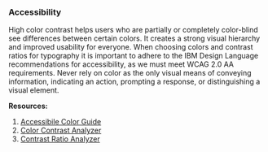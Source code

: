 ### Accessibility
High color contrast helps users who are partially or completely color-blind see differences between certain colors. It creates a strong visual hierarchy and improved usability for everyone. When choosing colors and contrast ratios for typography it is important to adhere to the IBM Design Language recommendations for accessibility, as we must meet WCAG 2.0 AA requirements. Never rely on color as the only visual means of conveying information, indicating an action, prompting a response, or distinguishing a visual element.  

**Resources:**  
1. [Accessibile Color Guide](http://www.w3.org/TR/UNDERSTANDING-WCAG20/visual-audio-contrast-contrast.html) 
2. [Color Contrast Analyzer](http://www.paciellogroup.com/resources/contrastanalyser/)  
3. [Contrast Ratio Analyzer](http://leaverou.github.io/contrast-ratio/)